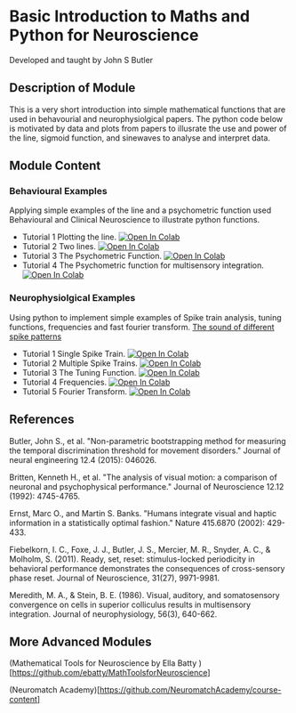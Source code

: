 # Basic Introduction to Maths and Python for Neuroscience
Developed and taught by John S Butler

## Description of Module
This is a very short introduction into simple mathematical functions that are used in behavourial and neurophysiolgical papers. 
The python code below is motivated by data and plots from papers to illusrate the use and power of the line, sigmoid function, and sinewaves to analyse and interpret data.

## Module Content
### Behavioural Examples
Applying simple examples of the line and a psychometric function used Behavioural and Clinical Neuroscience to illustrate python functions.
 * Tutorial 1 Plotting the line.
 [![Open In Colab](https://colab.research.google.com/assets/colab-badge.svg)](https://colab.research.google.com/github/john-s-butler-dit/Basic-Introduction-to-Python/blob/master/W1T1%20The%20Line%20.ipynb)
 * Tutorial 2 Two lines.
 [![Open In Colab](https://colab.research.google.com/assets/colab-badge.svg)](https://colab.research.google.com/github/john-s-butler-dit/Basic-Introduction-to-Python/blob/master/W1T2%20Two%20Lines.ipynb)
 * Tutorial 3 The Psychometric Function.
 [![Open In Colab](https://colab.research.google.com/assets/colab-badge.svg)](https://colab.research.google.com/github/john-s-butler-dit/Basic-Introduction-to-Python/blob/master/W1T3%20The%20Psychometric%20Function.ipynb)
 * Tutorial 4 The Psychometric function for multisensory integration.
 [![Open In Colab](https://colab.research.google.com/assets/colab-badge.svg)](https://colab.research.google.com/github/john-s-butler-dit/Basic-Introduction-to-Python/blob/master/W1T4%20The%20Psychometric%20for%20Multisensory%20Integration.ipynb)
 
 ### Neurophysiolgical Examples
Using python to implement simple examples of Spike train analysis, tuning functions, frequencies and fast fourier transform.
[The sound of different spike patterns](https://colab.research.google.com/github/john-s-butler-dit/Basic-Introduction-to-Python/blob/master/W2%20Spiking%20Model%20-%20Izhikevch%20Model.ipynb)

 * Tutorial 1 Single Spike Train.
 [![Open In Colab](https://colab.research.google.com/assets/colab-badge.svg)](https://colab.research.google.com/github/john-s-butler-dit/Basic-Introduction-to-Python/blob/master/W2T1%20Simulate%20a%20Spiking%20Neuron.ipynb)
 * Tutorial 2 Multiple Spike Trains.
 [![Open In Colab](https://colab.research.google.com/assets/colab-badge.svg)](https://colab.research.google.com/github/john-s-butler-dit/Basic-Introduction-to-Python/blob/master/W2T2%20Simulate%20Spiking%20Trials.ipynb)
 * Tutorial 3 The Tuning Function.
 [![Open In Colab](https://colab.research.google.com/assets/colab-badge.svg)](https://colab.research.google.com/github/john-s-butler-dit/Basic-Introduction-to-Python/blob/master/W2T3%20Tuning%20Curve.ipynb)
 * Tutorial 4 Frequencies.
 [![Open In Colab](https://colab.research.google.com/assets/colab-badge.svg)](https://colab.research.google.com/github/john-s-butler-dit/Basic-Introduction-to-Python/blob/master/W2T4%20Frequencies%20.ipynb)
 * Tutorial 5 Fourier Transform.
 [![Open In Colab](https://colab.research.google.com/assets/colab-badge.svg)](https://colab.research.google.com/github/john-s-butler-dit/Basic-Introduction-to-Python/blob/master/W2T5%20Fast%20Fourier%20Transform.ipynb)

## References

Butler, John S., et al. "Non-parametric bootstrapping method for measuring the temporal discrimination threshold for movement disorders." Journal of neural engineering 12.4 (2015): 046026.

Britten, Kenneth H., et al. "The analysis of visual motion: a comparison of neuronal and psychophysical performance." Journal of Neuroscience 12.12 (1992): 4745-4765.

Ernst, Marc O., and Martin S. Banks. "Humans integrate visual and haptic information in a statistically optimal fashion." Nature 415.6870 (2002): 429-433.

Fiebelkorn, I. C., Foxe, J. J., Butler, J. S., Mercier, M. R., Snyder, A. C., & Molholm, S. (2011). Ready, set, reset: stimulus-locked periodicity in behavioral performance demonstrates the consequences of cross-sensory phase reset. Journal of Neuroscience, 31(27), 9971-9981.

Meredith, M. A., & Stein, B. E. (1986). Visual, auditory, and somatosensory convergence on cells in superior colliculus results in multisensory integration. Journal of neurophysiology, 56(3), 640-662.

## More Advanced Modules
(Mathematical Tools for Neuroscience by Ella Batty )[https://github.com/ebatty/MathToolsforNeuroscience]

(Neuromatch Academy)[https://github.com/NeuromatchAcademy/course-content]

